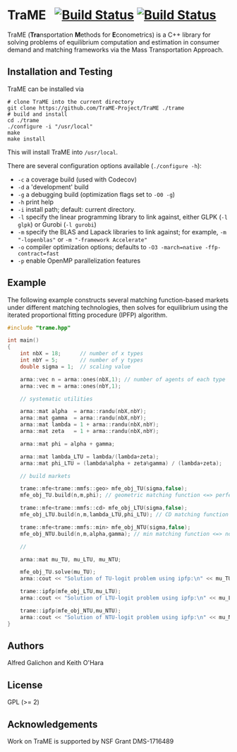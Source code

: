 # TraME &nbsp; [![Build Status](https://travis-ci.org/TraME-Project/TraME.svg)](https://travis-ci.org/TraME-Project/TraME) [![Build Status](https://codecov.io/github/TraME-Project/TraME/coverage.svg?branch=master)](https://codecov.io/github/TraME-Project/TraME?branch=master)

<!-- ## Overview -->

TraME (**Tra**nsportation **M**ethods for **E**conometrics) is a C++ library for 
solving problems of equilibrium computation and estimation in consumer 
demand and matching frameworks via the Mass Transportation Approach.

## Installation and Testing

TraME can be installed via
```
# clone TraME into the current directory
git clone https://github.com/TraME-Project/TraME ./trame
# build and install
cd ./trame
./configure -i "/usr/local"
make
make install
```

This will install TraME into `/usr/local`.

There are several configuration options available (`./configure -h`):
* `-c` a coverage build (used with Codecov)
* `-d` a 'development' build
* `-g` a debugging build (optimization flags set to `-O0 -g`)
* `-h` print help
* `-i` install path; default: current directory.
* `-l` specify the linear programming library to link against, either GLPK (`-l glpk`) or Gurobi (`-l gurobi`)
* `-m` specify the BLAS and Lapack libraries to link against; for example, `-m "-lopenblas"` or `-m "-framework Accelerate"`
* `-o` compiler optimization options; defaults to `-O3 -march=native -ffp-contract=fast`
* `-p` enable OpenMP parallelization features

## Example

The following example constructs several matching function-based markets under different matching technologies, then solves for equilibrium using the iterated proportional fitting procedure (IPFP) algorithm.

``` cpp
#include "trame.hpp"

int main()
{
    int nbX = 18;      // number of x types
    int nbY = 5;       // number of y types
    double sigma = 1;  // scaling value

    arma::vec n = arma::ones(nbX,1); // number of agents of each type
    arma::vec m = arma::ones(nbY,1);

    // systematic utilities

    arma::mat alpha  = arma::randu(nbX,nbY);
    arma::mat gamma  = arma::randu(nbX,nbY);
    arma::mat lambda = 1 + arma::randu(nbX,nbY);
    arma::mat zeta   = 1 + arma::randu(nbX,nbY);

    arma::mat phi = alpha + gamma;

    arma::mat lambda_LTU = lambda/(lambda+zeta);
    arma::mat phi_LTU = (lambda%alpha + zeta%gamma) / (lambda+zeta);

    // build markets

    trame::mfe<trame::mmfs::geo> mfe_obj_TU(sigma,false);
    mfe_obj_TU.build(n,m,phi); // geometric matching function <=> perfectly transferable utility

    trame::mfe<trame::mmfs::cd> mfe_obj_LTU(sigma,false);
    mfe_obj_LTU.build(n,m,lambda_LTU,phi_LTU); // CD matching function <=> linearly transferable utility

    trame::mfe<trame::mmfs::min> mfe_obj_NTU(sigma,false);
    mfe_obj_NTU.build(n,m,alpha,gamma); // min matching function <=> non-transferable utility

    //

    arma::mat mu_TU, mu_LTU, mu_NTU;

    mfe_obj_TU.solve(mu_TU);
    arma::cout << "Solution of TU-logit problem using ipfp:\n" << mu_TU << arma::endl;

    trame::ipfp(mfe_obj_LTU,mu_LTU);
    arma::cout << "Solution of LTU-logit problem using ipfp:\n" << mu_LTU << arma::endl;

    trame::ipfp(mfe_obj_NTU,mu_NTU);
    arma::cout << "Solution of NTU-logit problem using ipfp:\n" << mu_NTU << arma::endl;
}
```

## Authors

Alfred Galichon and Keith O'Hara

## License

GPL (>= 2) 

## Acknowledgements

Work on TraME is supported by NSF Grant DMS-1716489

